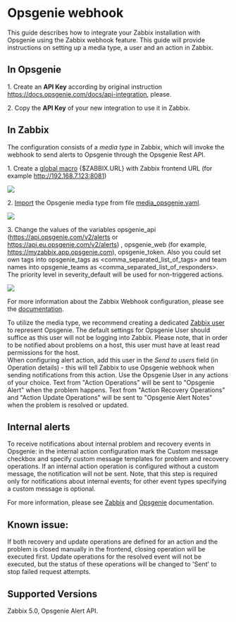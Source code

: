 
# Opsgenie webhook 

This guide describes how to integrate your Zabbix installation with Opsgenie using the Zabbix webhook feature. This guide will provide instructions on setting up a media type, a user and an action in Zabbix.

## In Opsgenie

1\. Create an **API Key** according by original instruction https://docs.opsgenie.com/docs/api-integration, please.

2\. Copy the **API Key** of your new integration to use it in Zabbix.

## In Zabbix

The configuration consists of a _media type_ in Zabbix, which will invoke the webhook to send alerts to Opsgenie through the Opsgenie Rest API.

1\. Create a [global macro](https://www.zabbix.com/documentation/6.0/manual/config/macros/user_macros) {$ZABBIX.URL} with Zabbix frontend URL (for example http://192.168.7.123:8081)

[![](images/tn_1.png?raw=true)](images/1.png)

2\. [Import](https://www.zabbix.com/documentation/6.0/manual/web_interface/frontend_sections/administration/mediatypes) the Opsgenie media type from file [media_opsgenie.yaml](media_opsgenie.yaml).

[![](images/tn_2.png?raw=true)](images/2.png)

3\. Change the values of the variables opsgenie_api (https://api.opsgenie.com/v2/alerts or https://api.eu.opsgenie.com/v2/alerts) , opsgenie_web (for example, https://myzabbix.app.opsgenie.com), opsgenie_token.
Also you could set own tags into opsgenie_tags as <comma_separated_list_of_tags> and team names into opsgenie_teams as <comma_separated_list_of_responders>.  
The priority level in severity_default will be used for non-triggered actions.

[![](images/tn_3.png?raw=true)](images/3.png)

For more information about the Zabbix Webhook configuration, please see the [documentation](https://www.zabbix.com/documentation/6.0/manual/config/notifications/media/webhook).

To utilize the media type, we recommend creating a dedicated [Zabbix user](https://www.zabbix.com/documentation/6.0/manual/web_interface/frontend_sections/administration/users) to represent Opsgenie. The default settings for Opsgenie User should suffice as this user will not be logging into Zabbix. Please note, that in order to be notified about problems on a host, this user must have at least read permissions for the host.  
When configuring alert action, add this user in the _Send to users_ field (in Operation details) - this will tell Zabbix to use Opsgenie webhook when sending notifications from this action. Use the Opsgenie User in any actions of your choice. Text from "Action Operations" will be sent to "Opsgenie Alert" when the problem happens. Text from "Action Recovery Operations" and "Action Update Operations" will be sent to "Opsgenie Alert Notes" when the problem is resolved or updated.

## Internal alerts
To receive notifications about internal problem and recovery events in Opsgenie: in the internal action configuration mark the Custom message checkbox and specify custom message templates for problem and recovery operations. 
If an internal action operation is configured without a custom message, the notification will not be sent. 
Note, that this step is required only for notifications about internal events; for other event types specifying a custom message is optional. 

For more information, please see [Zabbix](https://www.zabbix.com/documentation/6.0/manual/config/notifications) and [Opsgenie](https://docs.opsgenie.com/docs/alert-api) documentation.

## Known issue:

If both recovery and update operations are defined for an action and the problem is closed manually in the frontend, closing operation will be executed first. Update operations for the resolved event will not be executed, but the status of these operations will be changed to 'Sent' to stop failed request attempts.

## Supported Versions

Zabbix 5.0, Opsgenie Alert API.
